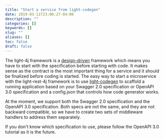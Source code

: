 ```yaml
---
title: "Start a service from light-codegen"
date: 2019-03-11T23:06:27-04:00
description: ""
categories: []
keywords: []
slug: ""
aliases: []
toc: false
draft: false
---
```


The light-4j framework is a [design-driven][] framework which means you have to start with the specification before starting with code. It makes sense as the contract is the most important thing for a service and it should be finalized before coding is started. The easy way to start a microservice with the light-rest-4j framework is to use [light-codegen][] to scaffold a running application based on your Swagger 2.0 specification or OpenAPI 3.0 specification and a config.json that controls how code generator works.

At the moment, we support both the Swagger 2.0 specification and the OpenAPI 3.0 specification. Both specs are not the same, and they are not backward compatible, so we have to create two sets of middleware handlers to address them separately.

If you don't know which specification to use, please follow the OpenAPI 3.0 tutorial as it is the future.

[light-codegen]: /tool/light-codegen/
[design-driven]: /design/design-first/
